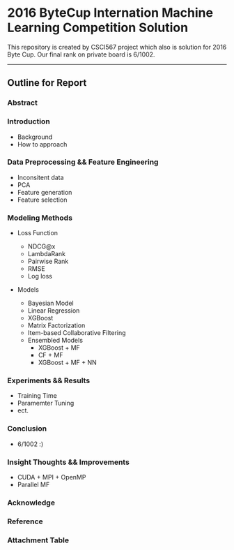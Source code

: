 # 2016 ByteCup Internation Machine Learning Competition Solution
This repository is created by CSCI567 project which also is solution for 2016 Byte Cup. Our final rank on private board is 6/1002.
***
## Outline for Report

### Abstract

### Introduction
- Background
- How to approach

### Data Preprocessing && Feature Engineering
- Inconsitent data
- PCA
- Feature generation
- Feature selection

### Modeling Methods
- Loss Function
  - NDCG@x
  - LambdaRank
  - Pairwise Rank
  - RMSE
  - Log loss

- Models
  - Bayesian Model
  - Linear Regression
  - XGBoost
  - Matrix Factorization
  - Item-based Collaborative Filtering
  - Ensembled Models
    - XGBoost + MF
    - CF + MF
    - XGBoost + MF + NN

### Experiments && Results
- Training Time
- Paramemter Tuning
- ect.

### Conclusion
- 6/1002 :)

### Insight Thoughts && Improvements
- CUDA + MPI + OpenMP
- Parallel MF

### Acknowledge

### Reference

### Attachment Table
